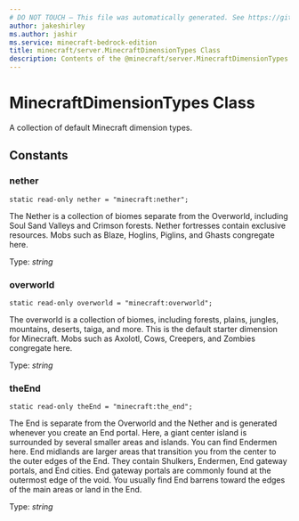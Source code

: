 ```yaml
---
# DO NOT TOUCH — This file was automatically generated. See https://github.com/mojang/minecraftapidocsgenerator to modify descriptions, examples, etc.
author: jakeshirley
ms.author: jashir
ms.service: minecraft-bedrock-edition
title: minecraft/server.MinecraftDimensionTypes Class
description: Contents of the @minecraft/server.MinecraftDimensionTypes class.
---
```

# MinecraftDimensionTypes Class

A collection of default Minecraft dimension types.

## Constants

### **nether**
`static read-only nether = "minecraft:nether";`

The Nether is a collection of biomes separate from the Overworld, including Soul Sand Valleys and Crimson forests. Nether fortresses contain exclusive resources. Mobs such as Blaze, Hoglins, Piglins, and Ghasts congregate here.

Type: *string*

### **overworld**
`static read-only overworld = "minecraft:overworld";`

The overworld is a collection of biomes, including forests, plains, jungles, mountains, deserts, taiga, and more. This is the default starter dimension for Minecraft. Mobs such as Axolotl, Cows, Creepers, and Zombies congregate here.

Type: *string*

### **theEnd**
`static read-only theEnd = "minecraft:the_end";`

The End is separate from the Overworld and the Nether and is generated whenever you create an End portal. Here, a giant center island is surrounded by several smaller areas and islands. You can find Endermen here. End midlands are larger areas that transition you from the center to the outer edges of the End. They contain Shulkers, Endermen, End gateway portals, and End cities. End gateway portals are commonly found at the outermost edge of the void. You usually find End barrens toward the edges of the main areas or land in the End.

Type: *string*
